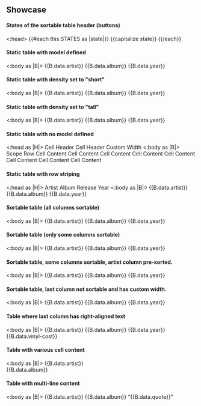 ## Showcase

<section data-test-percy data-section="showcase">
  <h4 class="dummy-h4">States of the sortable table header (buttons)</h4>
  <Hds::Table>
    <:head>
      <Hds::Table::Tr>
        {{#each this.STATES as |state|}}
          <Hds::Table::ThSort mock-state-value={{state}} mock-state-selector="button">
            {{capitalize state}}
          </Hds::Table::ThSort>
        {{/each}}
      </Hds::Table::Tr>
    </:head>
  </Hds::Table>
  <h4 class="dummy-h4">
    Static table with model defined
  </h4>
  <Hds::Table
    @model={{this.model.data}}
    @columns={{array
      (hash key="artist" label="Artist")
      (hash key="album" label="Album")
      (hash key="year" label="Release Year")
    }}
  >
    <:body as |B|>
      <B.Tr>
        <B.Td>{{B.data.artist}}</B.Td>
        <B.Td>{{B.data.album}}</B.Td>
        <B.Td>{{B.data.year}}</B.Td>
      </B.Tr>
    </:body>
  </Hds::Table>
  <h4 class="dummy-h4">
    Static table with density set to "short"
  </h4>
  <Hds::Table
    @model={{this.model.data}}
    @density="short"
    @columns={{array
      (hash key="artist" label="Artist")
      (hash key="album" label="Album")
      (hash key="year" label="Release Year")
    }}
  >
    <:body as |B|>
      <B.Tr>
        <B.Td>{{B.data.artist}}</B.Td>
        <B.Td>{{B.data.album}}</B.Td>
        <B.Td>{{B.data.year}}</B.Td>
      </B.Tr>
    </:body>
  </Hds::Table>
  <h4 class="dummy-h4">
    Static table with density set to "tall"
  </h4>
  <Hds::Table
    @model={{this.model.data}}
    @density="tall"
    @columns={{array
      (hash key="artist" label="Artist")
      (hash key="album" label="Album")
      (hash key="year" label="Release Year")
    }}
  >
    <:body as |B|>
      <B.Tr>
        <B.Td>{{B.data.artist}}</B.Td>
        <B.Td>{{B.data.album}}</B.Td>
        <B.Td>{{B.data.year}}</B.Td>
      </B.Tr>
    </:body>
  </Hds::Table>
  <h4 class="dummy-h4">
    Static table with no model defined
  </h4>
  <Hds::Table @caption="a custom table with no model defined">
    <:head as |H|>
      <H.Tr>
        <H.Th>Cell Header</H.Th>
        <H.Th>Cell Header</H.Th>
        <H.Th @width="20%">Custom Width</H.Th>
      </H.Tr>
    </:head>
    <:body as |B|>
      <B.Tr>
        <B.Th>Scope Row</B.Th>
        <B.Td>Cell Content</B.Td>
        <B.Td>Cell Content</B.Td>
      </B.Tr>
      <B.Tr>
        <B.Td>Cell Content</B.Td>
        <B.Td>Cell Content</B.Td>
        <B.Td>Cell Content</B.Td>
      </B.Tr>
      <B.Tr>
        <B.Td>Cell Content</B.Td>
        <B.Td>Cell Content</B.Td>
        <B.Td>Cell Content</B.Td>
      </B.Tr>
    </:body>
  </Hds::Table>
  <h4 class="dummy-h4">
    Static table with row striping
  </h4>
  <Hds::Table @model={{this.model.data}} @isStriped={{true}} @caption="Static table with row striping">
    <:head as |H|>
      <H.Tr>
        <H.Th>Artist</H.Th>
        <H.Th>Album</H.Th>
        <H.Th>Release Year</H.Th>
      </H.Tr>
    </:head>
    <:body as |B|>
      <B.Tr>
        <B.Td>{{B.data.artist}}</B.Td>
        <B.Td>{{B.data.album}}</B.Td>
        <B.Td>{{B.data.year}}</B.Td>
      </B.Tr>
    </:body>
  </Hds::Table>
  <h4 class="dummy-h4">
    Sortable table (all columns sortable)
  </h4>
  <Hds::Table
    @model={{this.model.data}}
    @columns={{array
      (hash key="artist" label="Artist" isSortable="true")
      (hash key="album" label="Album" isSortable="true")
      (hash key="year" label="Release Year" isSortable="true")
    }}
  >
    <:body as |B|>
      <B.Tr>
        <B.Td>{{B.data.artist}}</B.Td>
        <B.Td>{{B.data.album}}</B.Td>
        <B.Td>{{B.data.year}}</B.Td>
      </B.Tr>
    </:body>
  </Hds::Table>
  <h4 class="dummy-h4">
    Sortable table (only some columns sortable)
  </h4>
  <Hds::Table
    @model={{this.model.data}}
    @columns={{array
      (hash key="artist" label="Artist" isSortable="true")
      (hash key="album" label="Album" isSortable="true")
      (hash key="year" label="Release Year")
    }}
  >
    <:body as |B|>
      <B.Tr>
        <B.Td>{{B.data.artist}}</B.Td>
        <B.Td>{{B.data.album}}</B.Td>
        <B.Td>{{B.data.year}}</B.Td>
      </B.Tr>
    </:body>
  </Hds::Table>
  <h4 class="dummy-h4">
    Sortable table, some columns sortable, artist column pre-sorted.
  </h4>
  <Hds::Table
    @model={{this.model.data}}
    @columns={{array
      (hash key="artist" label="Artist" isSortable="true")
      (hash key="album" label="Album" isSortable="true")
      (hash key="year" label="Release Year")
    }}
    @sortBy="artist"
  >
    <:body as |B|>
      <B.Tr>
        <B.Td>{{B.data.artist}}</B.Td>
        <B.Td>{{B.data.album}}</B.Td>
        <B.Td>{{B.data.year}}</B.Td>
      </B.Tr>
    </:body>
  </Hds::Table>
  <h4 class="dummy-h4">
    Sortable table, last column not sortable and has custom width.
  </h4>
  <Hds::Table
    @model={{this.model.data}}
    @columns={{array
      (hash key="artist" label="Artist" isSortable="true")
      (hash key="album" label="Album" isSortable="true")
      (hash key="year" label="Release Year" isSortable="true")
      (hash key="other" label="Other" width="55px")
    }}
    @valign="middle"
  >
    <:body as |B|>
      <B.Tr>
        <B.Td>{{B.data.artist}}</B.Td>
        <B.Td>{{B.data.album}}</B.Td>
        <B.Td>{{B.data.year}}</B.Td>
        <B.Td>
          <Hds::Dropdown as |dd|>
            <dd.ToggleIcon @icon="more-horizontal" @text="Overflow Options" @hasChevron={{false}} @size="small" />
            <dd.Interactive @route="components.table" @text="Create" />
            <dd.Interactive @route="components.table" @text="Read" />
            <dd.Interactive @route="components.table" @text="Update" />
            <dd.Separator />
            <dd.Interactive @route="components.table" @text="Delete" @color="critical" @icon="trash" />
          </Hds::Dropdown>
        </B.Td>
      </B.Tr>
    </:body>
  </Hds::Table>
  <h4 class="dummy-h4">Table where last column has right-aligned text</h4>
  <Hds::Table
    @model={{this.model.data}}
    @columns={{array
      (hash key="artist" label="Artist" isSortable="true")
      (hash key="album" label="Album" isSortable="true")
      (hash key="year" label="Release Year" isSortable="true")
      (hash key="vinyl-cost" label="Vinyl Cost (USD)" align="right")
    }}
  >
    <:body as |B|>
      <B.Tr>
        <B.Td>{{B.data.artist}}</B.Td>
        <B.Td>{{B.data.album}}</B.Td>
        <B.Td>{{B.data.year}}</B.Td>
        <B.Td @align="right">{{B.data.vinyl-cost}}</B.Td>
      </B.Tr>
    </:body>
  </Hds::Table>
  <h4 class="dummy-h4">Table with various cell content</h4>
  <Hds::Table
    @model={{this.model.data}}
    @columns={{array
      (hash key="artist" label="Artist" isSortable="true")
      (hash key="album" label="Album" isSortable="true")
      (hash key="year" label="Release Year" isSortable="true")
      (hash key="other" label="Additional Actions")
    }}
  >
    <:body as |B|>
      <B.Tr>
        <B.Td><Hds::Link::Inline @href="#showcase">{{B.data.artist}}</Hds::Link::Inline></B.Td>
        <B.Td>
          <div class="db-table-cell-content-div">
            <FlightIcon @name={{B.data.icon}} />
            {{B.data.album}}
          </div>
        </B.Td>
        <B.Td>
          <Hds::Badge @text={{B.data.year}} @type={{B.data.badge-type}} @color={{B.data.badge-color}} />
        </B.Td>
        <B.Td>
          <Hds::ButtonSet>
            <Hds::Button @text="Add" @isIconOnly={{true}} @icon="plus" @size="small" />
            <Hds::Button @text="Edit" @isIconOnly={{true}} @icon="edit" @size="small" @color="secondary" />
            <Hds::Button @text="Delete" @isIconOnly={{true}} @icon="trash" @size="small" @color="critical" />
          </Hds::ButtonSet>
        </B.Td>
      </B.Tr>
    </:body>
  </Hds::Table>
  <h4 class="dummy-h4">Table with multi-line content</h4>
  <Hds::Table
    @model={{this.model.data}}
    @caption="table with multi-line content"
    @columns={{array
      (hash key="artist" label="Artist")
      (hash key="album" label="Album")
      (hash key="quote" label="Quote" width="50%")
    }}
  >
    <:body as |B|>
      <B.Tr>
        <B.Td>{{B.data.artist}}</B.Td>
        <B.Td>{{B.data.album}}</B.Td>
        <B.Td>&ldquo;{{B.data.quote}}&rdquo;</B.Td>
      </B.Tr>
    </:body>
  </Hds::Table>
</section>